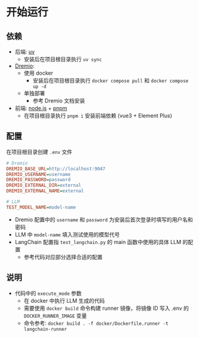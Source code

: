 # 开始运行

## 依赖

- 后端: [uv](https://github.com/astral-sh/uv)
  - 安装后在项目根目录执行 `uv sync`
- [Dremio](https://www.dremio.com/):
  - 使用 docker
    - 安装后在项目根目录执行 `docker compose pull` 和 `docker compose up -d`
  - 单独部署
    - 参考 Dremio 文档安装
- 前端: [node.js](https://nodejs.org/) + [pnpm](https://pnpm.io/)
  - 在项目根目录执行 `pnpm i` 安装前端依赖 (vue3 + Element Plus)

## 配置

在项目根目录创建 `.env` 文件

```ini
# Dremio
DREMIO_BASE_URL=http://localhost:9047
DREMIO_USERNAME=username
DREMIO_PASSWORD=password
DREMIO_EXTERNAL_DIR=external
DREMIO_EXTERNAL_NAME=external

# LLM
TEST_MODEL_NAME=model-name
```

- Dremio 配置中的 `username` 和 `password` 为安装后首次登录时填写的用户名和密码
- LLM 中 `model-name` 填入测试使用的模型代号
- LangChain 配置指 `test_langchain.py` 的 main 函数中使用的具体 LLM 的配置
  - 参考代码对应部分选择合适的配置

## 说明

- 代码中的 `execute_mode` 参数
  - 在 docker 中执行 LLM 生成的代码
  - 需要使用 `docker build` 命令构建 runner 镜像，将镜像 ID 写入 .env 的 `DOCKER_RUNNER_IMAGE` 变量
  - 命令参考: `docker build . -f docker/Dockerfile.runner -t langchain-runner`
